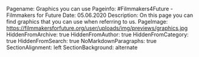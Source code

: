 Pagename: Graphics you can use
Pageinfo: #Filmmakers4Future - Filmmakers for Future
Date: 05.06.2020
Description: On this page you can find graphics that you can use when referring to us.
PageImage: https://filmmakersforfuture.org/user/uploads/img/previews/graphics.jpg
HiddenFromArchive: true
HiddenFromAuthor: true
HiddenFromCategory: true
HiddenFromSearch: true
NoMarkdownParagraphs: true
SectionAlignment: left
SectionBackground: alternate

